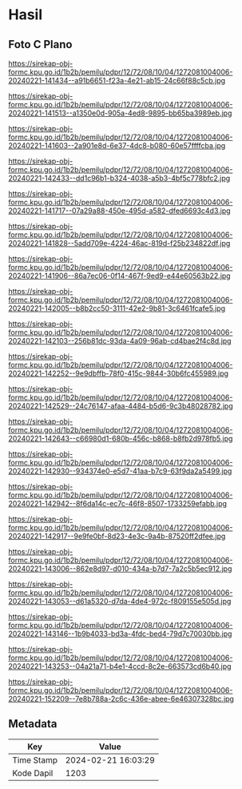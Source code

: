 # Hasil

## Foto C Plano

https://sirekap-obj-formc.kpu.go.id/1b2b/pemilu/pdpr/12/72/08/10/04/1272081004006-20240221-141434--a91b6651-f23a-4e21-ab15-24c66f88c5cb.jpg

https://sirekap-obj-formc.kpu.go.id/1b2b/pemilu/pdpr/12/72/08/10/04/1272081004006-20240221-141513--a1350e0d-905a-4ed8-9895-bb65ba3989eb.jpg

https://sirekap-obj-formc.kpu.go.id/1b2b/pemilu/pdpr/12/72/08/10/04/1272081004006-20240221-141603--2a901e8d-6e37-4dc8-b080-60e57ffffcba.jpg

https://sirekap-obj-formc.kpu.go.id/1b2b/pemilu/pdpr/12/72/08/10/04/1272081004006-20240221-142433--dd1c96b1-b324-4038-a5b3-4bf5c778bfc2.jpg

https://sirekap-obj-formc.kpu.go.id/1b2b/pemilu/pdpr/12/72/08/10/04/1272081004006-20240221-141717--07a29a88-450e-495d-a582-dfed6693c4d3.jpg

https://sirekap-obj-formc.kpu.go.id/1b2b/pemilu/pdpr/12/72/08/10/04/1272081004006-20240221-141828--5add709e-4224-46ac-819d-f25b234822df.jpg

https://sirekap-obj-formc.kpu.go.id/1b2b/pemilu/pdpr/12/72/08/10/04/1272081004006-20240221-141906--86a7ec06-0f14-467f-9ed9-e44e60563b22.jpg

https://sirekap-obj-formc.kpu.go.id/1b2b/pemilu/pdpr/12/72/08/10/04/1272081004006-20240221-142005--b8b2cc50-3111-42e2-9b81-3c6461fcafe5.jpg

https://sirekap-obj-formc.kpu.go.id/1b2b/pemilu/pdpr/12/72/08/10/04/1272081004006-20240221-142103--256b81dc-93da-4a09-96ab-cd4bae2f4c8d.jpg

https://sirekap-obj-formc.kpu.go.id/1b2b/pemilu/pdpr/12/72/08/10/04/1272081004006-20240221-142252--9e9dbffb-78f0-415c-9844-30b6fc455989.jpg

https://sirekap-obj-formc.kpu.go.id/1b2b/pemilu/pdpr/12/72/08/10/04/1272081004006-20240221-142529--24c76147-afaa-4484-b5d6-9c3b48028782.jpg

https://sirekap-obj-formc.kpu.go.id/1b2b/pemilu/pdpr/12/72/08/10/04/1272081004006-20240221-142643--c66980d1-680b-456c-b868-b8fb2d978fb5.jpg

https://sirekap-obj-formc.kpu.go.id/1b2b/pemilu/pdpr/12/72/08/10/04/1272081004006-20240221-142930--934374e0-e5d7-41aa-b7c9-63f9da2a5499.jpg

https://sirekap-obj-formc.kpu.go.id/1b2b/pemilu/pdpr/12/72/08/10/04/1272081004006-20240221-142942--8f6da14c-ec7c-46f8-8507-1733259efabb.jpg

https://sirekap-obj-formc.kpu.go.id/1b2b/pemilu/pdpr/12/72/08/10/04/1272081004006-20240221-142917--9e9fe0bf-8d23-4e3c-9a4b-87520ff2dfee.jpg

https://sirekap-obj-formc.kpu.go.id/1b2b/pemilu/pdpr/12/72/08/10/04/1272081004006-20240221-143006--862e8d97-d010-434a-b7d7-7a2c5b5ec912.jpg

https://sirekap-obj-formc.kpu.go.id/1b2b/pemilu/pdpr/12/72/08/10/04/1272081004006-20240221-143053--d61a5320-d7da-4de4-972c-f809155e505d.jpg

https://sirekap-obj-formc.kpu.go.id/1b2b/pemilu/pdpr/12/72/08/10/04/1272081004006-20240221-143146--1b9b4033-bd3a-4fdc-bed4-79d7c70030bb.jpg

https://sirekap-obj-formc.kpu.go.id/1b2b/pemilu/pdpr/12/72/08/10/04/1272081004006-20240221-143253--04a21a71-b4e1-4ccd-8c2e-663573cd6b40.jpg

https://sirekap-obj-formc.kpu.go.id/1b2b/pemilu/pdpr/12/72/08/10/04/1272081004006-20240221-152209--7e8b788a-2c6c-436e-abee-6e46307328bc.jpg


## Metadata

| Key        | Value               |
| ---------- | ------------------- |
| Time Stamp | 2024-02-21 16:03:29 |
| Kode Dapil | 1203                |



